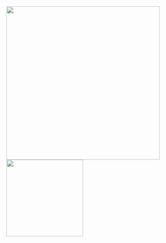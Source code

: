 <a href="https://github.com/shekelboi/">
  <img height=400 align="center" src="https://github-readme-stats.vercel.app/api/top-langs/?username=shekelboi&theme=radical&layout=pie&exclude_repo=OE-NIK-PROGRAMMING-3" />
</a>
<a href="https://github.com/shekelboi/">
  <img height=200 align="center" src="https://github-readme-stats.vercel.app/api?username=shekelboi&show_icons=true&theme=radical" />
</a>
